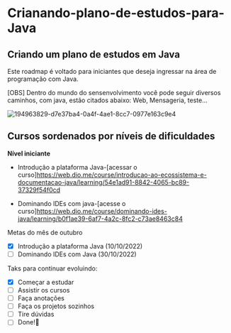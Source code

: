 # Crianando-plano-de-estudos-para-Java

## Criando um plano de estudos em Java

Este roadmap é voltado para iniciantes que deseja ingressar na área de programação com Java.

[OBS] Dentro do mundo do sensenvolvimento você pode seguir diversos caminhos, com java, estão citados abaixo: Web, Mensageria, teste...

![194963829-d7e37ba4-0a4f-4ae1-8cc7-0977e163c9e4](https://user-images.githubusercontent.com/102387120/194964648-13c5551f-80b2-4bfb-8f82-e31eb5924c49.png)


 ## Cursos sordenados por níveis de dificuldades
 
 **Nível iniciante**

  - Introdução a plataforma Java-[acessar o curso]https://web.dio.me/course/introducao-ao-ecossistema-e-documentacao-java/learning/54e1ad91-8842-4065-bc89-37329f54f0cd

 - Dominando IDEs com java-[acesse o curso]https://web.dio.me/course/dominando-ides-java/learning/b0f1ae39-6af7-4a2c-8fc2-c73ae8463c84
 
 Metas do mês de outubro
 - [x] Introdução a plataforma Java (10/10/2022)
 - [ ] Dominando IDEs com Java (30/10/2022)
 
 Taks para continuar evoluindo:
 
 - [x] Começar a estudar 
 - [ ] Assistir os cursos
 - [ ] Faça anotações 
 - [ ] Faça os projetos sozinhos
 - [ ] Tire dúvidas
 - [ ] Done!🎉
